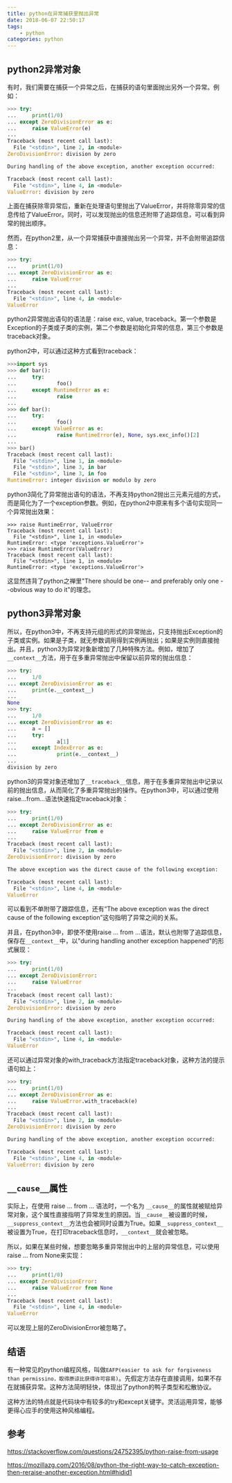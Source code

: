 ```yaml
---
title: python在异常捕获里抛出异常
date: 2018-06-07 22:50:17
tags:
    - python
categories: python
---
```

## python2异常对象
有时，我们需要在捕获一个异常之后，在捕获的语句里面抛出另外一个异常。例如：
```python
>>> try:
...     print(1/0)
... except ZeroDivisionError as e:
...     raise ValueError(e)
...
Traceback (most recent call last):
  File "<stdin>", line 2, in <module>
ZeroDivisionError: division by zero

During handling of the above exception, another exception occurred:

Traceback (most recent call last):
  File "<stdin>", line 4, in <module>
ValueError: division by zero
```

上面在捕获除零异常后，重新在处理语句里抛出了ValueError，并将除零异常的信息传给了ValueError。同时，可以发现抛出的信息还附带了追踪信息，可以看到异常的抛出顺序。

然而，在python2里，从一个异常捕获中直接抛出另一个异常，并不会附带追踪信息：
<!--MORE-->
```python
>>> try:
...     print(1/0)
... except ZeroDivisionError as e:
...     raise ValueError
...
Traceback (most recent call last):
  File "<stdin>", line 4, in <module>
ValueError
```

python2异常抛出语句的语法是：raise exc, value, traceback。第一个参数是Exception的子类或子类的实例，第二个参数是初始化异常的信息，第三个参数是traceback对象。

python2中，可以通过这种方式看到traceback：
```python
>>>import sys
>>> def bar():
...     try:
...             foo()
...     except RuntimeError as e:
...             raise
...
>>> def bar():
...     try:
...             foo()
...     except ValueError as e:
...             raise RuntimeError(e), None, sys.exc_info()[2]
...
>>> bar()
Traceback (most recent call last):
  File "<stdin>", line 1, in <module>
  File "<stdin>", line 3, in bar
  File "<stdin>", line 3, in foo
RuntimeError: integer division or modulo by zero
```

python3简化了异常抛出语句的语法，不再支持python2抛出三元素元组的方式，而是简化为了一个exception参数。例如，在python2中原来有多个语句实现同一个异常抛出效果：

```python2
>>> raise RuntimeError, ValueError
Traceback (most recent call last):
  File "<stdin>", line 1, in <module>
RuntimeError: <type 'exceptions.ValueError'>
>>> raise RuntimeError(ValueError)
Traceback (most recent call last):
  File "<stdin>", line 1, in <module>
RuntimeError: <type 'exceptions.ValueError'>
```

这显然违背了python之禅里"There should be one-- and preferably only one --obvious way to do it"的理念。

## python3异常对象

所以，在python3中，不再支持元组的形式的异常抛出，只支持抛出Exception的子类或实例。如果是子类，就无参数调用得到实例再抛出；如果是实例则直接抛出。并且，python3为异常对象新增加了几种特殊方法。例如，增加了`__context__`方法，用于在多重异常抛出中保留以前异常的抛出信息：
```python
>>> try:
...     1/0
... except ZeroDivisionError as e:
...     print(e.__context__)
...
None
>>> try:
...     1/0
... except ZeroDivisionError as e:
...     a = []
...     try:
...             a[1]
...     except IndexError as e:
...             print(e.__context__)
...
division by zero
```

python3的异常对象还增加了`__traceback__`信息，用于在多重异常抛出中记录以前的抛出信息，从而简化了多重异常抛出的操作。在python3中，可以通过使用raise...from...语法快速指定traceback对象：
```python
>>> try:
...     print(1/0)
... except ZeroDivisionError as e:
...     raise ValueError from e
...
Traceback (most recent call last):
  File "<stdin>", line 2, in <module>
ZeroDivisionError: division by zero

The above exception was the direct cause of the following exception:

Traceback (most recent call last):
  File "<stdin>", line 4, in <module>
ValueError
```

可以看到不单附带了跟踪信息，还有“The above exception was the direct cause of the following exception”这句指明了异常之间的关系。

并且，在python3中，即使不使用raise ... from ...语法，默认也附带了追踪信息，保存在`__context__`中，以"during handling another exception happened"的形式展现：
```python
>>> try:
...     print(1/0)
... except ZeroDivisionError:
...     raise ValueError
...
Traceback (most recent call last):
  File "<stdin>", line 2, in <module>
ZeroDivisionError: division by zero

During handling of the above exception, another exception occurred:

Traceback (most recent call last):
  File "<stdin>", line 4, in <module>
ValueError
```

还可以通过异常对象的with_traceback方法指定traceback对象，这种方法的提示语句如上：
```python
>>> try:
...     print(1/0)
... except ZeroDivisionError as e:
...     raise ValueError.with_traceback(e)
...
Traceback (most recent call last):
  File "<stdin>", line 2, in <module>
ZeroDivisionError: division by zero

During handling of the above exception, another exception occurred:

Traceback (most recent call last):
  File "<stdin>", line 4, in <module>
ValueError: division by zero
```


## `__cause__`属性
实际上，在使用 raise ... from ... 语法时，一个名为 `__cause__`的属性就被赋给异常对象，这个属性直接指明了异常发生的原因。当`__cause__`被设置的时候，`__suppress_context__`方法也会被同时设置为True。如果`__suppress_context__`被设置为True，在打印traceback信息时，`__context__`就会被忽略。

所以，如果在某些时候，想要忽略多重异常抛出中的上层的异常信息，可以使用 raise ... from None来实现：
```python
>>> try:
...     print(1/0)
... except ZeroDivisionError:
...     raise ValueError from None
...
Traceback (most recent call last):
  File "<stdin>", line 4, in <module>
ValueError
```

可以发现上层的ZeroDivisionError被忽略了。

## 结语
有一种常见的python编程风格，叫做`EAFP(easier to ask for forgiveness than permissino，取得原谅比获得许可容易)`。先假定方法存在直接调用，如果不存在就捕获异常。这种方法简明轻快，体现出了python的鸭子类型和松散协议。

这种方法的特点就是代码块中有较多的try和except关键字。灵活运用异常，能够更得心应手的使用这种风格编程。

## 参考
https://stackoverflow.com/questions/24752395/python-raise-from-usage

https://mozillazg.com/2016/08/python-the-right-way-to-catch-exception-then-reraise-another-exception.html#hidid1